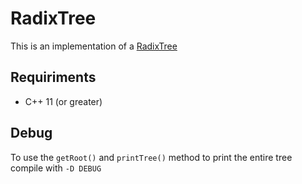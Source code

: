 # RadixTree
This is an implementation of a [RadixTree](https://en.wikipedia.org/wiki/Radix_tree)

## Requiriments
- C++ 11 (or greater)

## Debug
To use the `getRoot()` and `printTree()` method to print the entire tree compile with `-D DEBUG`
